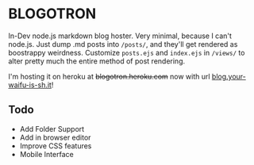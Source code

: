 # BLOGOTRON

In-Dev node.js markdown blog hoster. Very minimal, because I can't node.js. Just dump
.md posts into `/posts/`, and they'll get rendered as boostrappy weirdness. Customize
`posts.ejs` and `index.ejs` in `/views/` to alter pretty much the entire method of
post rendering.


I'm hosting it on heroku at ~~blogotron.heroku.com~~ now
with url [blog.your-waifu-is-sh.it](http://blog.your-waifu-is-sh.it)!

## Todo
* Add Folder Support
* Add in browser editor
* Improve CSS features
* Mobile Interface

